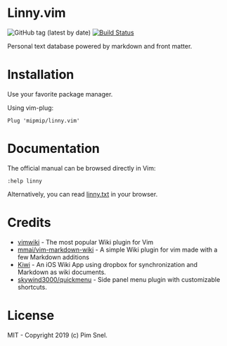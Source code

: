# Linny.vim

![GitHub tag (latest by date)](https://img.shields.io/github/v/tag/mipmip/linny.vim)
[![Build Status](https://travis-ci.org/mipmip/linny.vim.svg?branch=master)](https://travis-ci.org/mipmip/linny.vim)

Personal text database powered by markdown and front matter.

# Installation

Use your favorite package manager.

Using vim-plug:

```
Plug 'mipmip/linny.vim'
```

# Documentation

The official manual can be browsed directly in Vim:

```
:help linny
```

Alternatively, you can read [linny.txt](https://github.com/mipmip/linny.vim/blob/master/doc/linny.txt) in your browser.

# Credits

- [vimwiki](https://github.com/vimwiki/vimwiki) - The most popular Wiki plugin for Vim
- [mmai/vim-markdown-wiki](https://github.com/mmai/vim-markdown-wiki) - A simple Wiki plugin for vim made with a few Markdown additions
- [Kiwi](https://github.com/landakram/kiwi) - An iOS Wiki App using dropbox for synchronization and Markdown as wiki documents.
- [skywind3000/quickmenu](https://github.com/skywind3000/quickmenu.vim) - Side panel menu plugin with customizable shortcuts.

# License

MIT - Copyright 2019 (c) Pim Snel.
